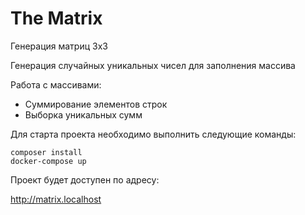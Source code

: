 # The Matrix

Генерация матриц 3x3

Генерация случайных уникальных чисел для заполнения массива

Работа с массивами:
  - Cуммирование элементов строк
  - Выборка уникальных сумм


Для старта проекта необходимо выполнить следующие команды:
```
composer install
docker-compose up
```
Проект будет доступен по адресу: 

http://matrix.localhost
